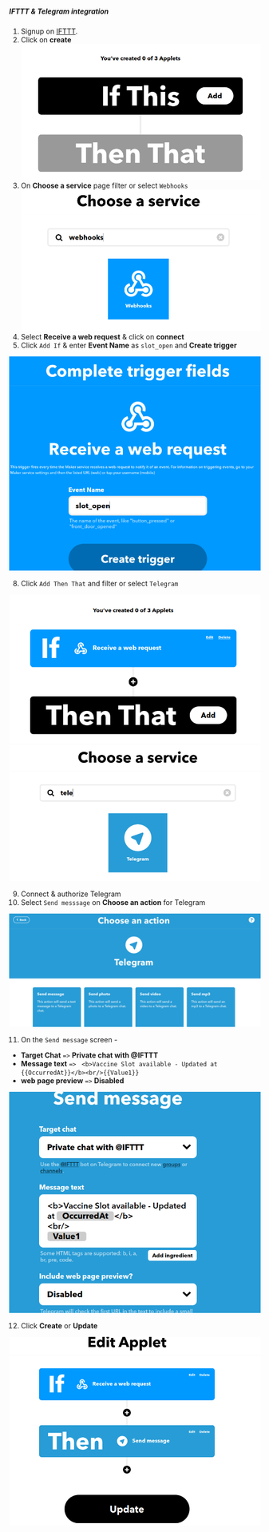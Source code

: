 <h5>IFTTT & Telegram integration</h5>

1) Signup on [IFTTT](https://ifttt.com/home).
2) Click on **create**
![step1](/docs/step1.png)
4) On **Choose a service** page filter or select `Webhooks`
![step2](/docs/step2.png)
6) Select **Receive a web request** & click on **connect**
7) Click `Add If` & enter **Event Name** as `slot_open` and **Create trigger**

![step3](/docs/step3.png)

8) Click `Add Then That` and filter or select `Telegram`

![step4](/docs/step4.png)
![step5](/docs/step5.png)

9) Connect & authorize Telegram
10) Select `Send messsage` on <b>Choose an action</b> for Telegram

![step6](/docs/step6.png)

11) On the `Send message` screen -
   - **Target Chat** `=>` **Private chat with @IFTTT**
   - **Message text** `=>` ``` <b>Vaccine Slot available - Updated at {{OccurredAt}}</b><br/>{{Value1}}```
   - **web page preview** `=>` **Disabled**
   
![step7](/docs/step7.png)

12) Click **Create** or **Update**

![step8](/docs/step8.png)
   
